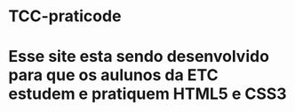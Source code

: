 # TCC-praticode

# Esse site esta sendo desenvolvido para que os aulunos da ETC estudem e pratiquem HTML5 e CSS3 